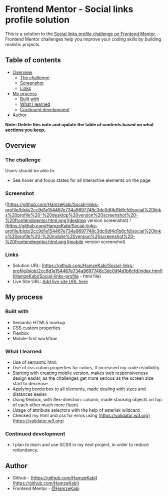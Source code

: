 # Frontend Mentor - Social links profile solution

This is a solution to the [Social links profile challenge on Frontend Mentor](https://www.frontendmentor.io/challenges/social-links-profile-UG32l9m6dQ). Frontend Mentor challenges help you improve your coding skills by building realistic projects. 

## Table of contents

- [Overview](#overview)
  - [The challenge](#the-challenge)
  - [Screenshot](#screenshot)
  - [Links](#links)
- [My process](#my-process)
  - [Built with](#built-with)
  - [What I learned](#what-i-learned)
  - [Continued development](#continued-development)
- [Author](#author)

**Note: Delete this note and update the table of contents based on what sections you keep.**

## Overview

### The challenge

Users should be able to:

- See hover and focus states for all interactive elements on the page

### Screenshot

![https://github.com/HamzeKabi/Social-links-profile/blob/2cc9d1e154467e734a9697748c3dc0df4d1b6cfd/social%20links%20profile%20-%20desktop%20version%20screenshot%20-%20frontendmentor.html.png](desktop version screenshot)
![https://github.com/HamzeKabi/Social-links-profile/blob/2cc9d1e154467e734a9697748c3dc0df4d1b6cfd/social%20links%20profile%20-%20mobile%20version%20screenshot%20-%20frontendmentor.html.png](mobile version screenshot)

### Links

- Solution URL: [https://github.com/HamzeKabi/Social-links-profile/blob/2cc9d1e154467e734a9697748c3dc0df4d1b6cfd/index.html](HamzeKabi/Social-links-profile - html file)
- Live Site URL: [Add live site URL here](https://your-live-site-url.com)

## My process

### Built with

- Semantic HTML5 markup
- CSS custom properties
- Flexbox
- Mobile-first workflow


### What I learned

- Use of semantic html.
- Use of css cutom properties for colors, It increased my code readibility.
- Starting with creating mobile version, makes web responsiveness design easier, as the challenges get more serious as the screen size start to decrease.
- Applying borderbox to all elements, made dealing with sizes and distances easier.
- Using flexbox, with flex-direction: column, made stacking objects on top of each other much more fluent.
- Usage of attribute selectors with the help of asterisk wildcard.
- Checked my html and css for erros using [https://validator.w3.org](https://validator.w3.org)


### Continued development

- I plan to learn and use SCSS in my next project, in order to reduce redundancy.

## Author

- Github - [https://github.com/HamzeKabi](https://github.com/HamzeKabi)
- Frontend Mentor - [@HamzeKabi](https://www.frontendmentor.io/profile/HamzeKabi)
